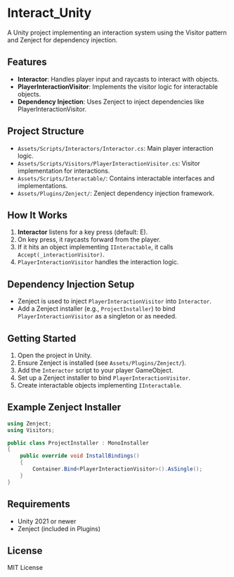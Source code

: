 # Interact_Unity

A Unity project implementing an interaction system using the Visitor pattern and Zenject for dependency injection.

## Features
- **Interactor**: Handles player input and raycasts to interact with objects.
- **PlayerInteractionVisitor**: Implements the visitor logic for interactable objects.
- **Dependency Injection**: Uses Zenject to inject dependencies like PlayerInteractionVisitor.

## Project Structure
- `Assets/Scripts/Interactors/Interactor.cs`: Main player interaction logic.
- `Assets/Scripts/Visitors/PlayerInteractionVisitor.cs`: Visitor implementation for interactions.
- `Assets/Scripts/Interactable/`: Contains interactable interfaces and implementations.
- `Assets/Plugins/Zenject/`: Zenject dependency injection framework.

## How It Works
1. **Interactor** listens for a key press (default: E).
2. On key press, it raycasts forward from the player.
3. If it hits an object implementing `IInteractable`, it calls `Accept(_interactionVisitor)`.
4. `PlayerInteractionVisitor` handles the interaction logic.

## Dependency Injection Setup
- Zenject is used to inject `PlayerInteractionVisitor` into `Interactor`.
- Add a Zenject installer (e.g., `ProjectInstaller`) to bind `PlayerInteractionVisitor` as a singleton or as needed.

## Getting Started
1. Open the project in Unity.
2. Ensure Zenject is installed (see `Assets/Plugins/Zenject/`).
3. Add the `Interactor` script to your player GameObject.
4. Set up a Zenject installer to bind `PlayerInteractionVisitor`.
5. Create interactable objects implementing `IInteractable`.

## Example Zenject Installer
```csharp
using Zenject;
using Visitors;

public class ProjectInstaller : MonoInstaller
{
    public override void InstallBindings()
    {
        Container.Bind<PlayerInteractionVisitor>().AsSingle();
    }
}
```

## Requirements
- Unity 2021 or newer
- Zenject (included in Plugins)

## License
MIT License

